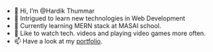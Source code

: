 - 👋 Hi, I’m @Hardik Thummar
- 👀 Intrigued to learn new technologies in Web Development
- 🌱 Currently learning MERN stack at MASAI school.
- 💞️ Like to watch tech. videos and playing video games more often.
- 📫 Have a look at my [portfolio](https://dev-hardik.netlify.app/).
<!---
HardikThummar97/HardikThummar97 is a ✨ special ✨ repository because its `README.md` (this file) appears on your GitHub profile.
You can click the Preview link to take a look at your changes.
--->
